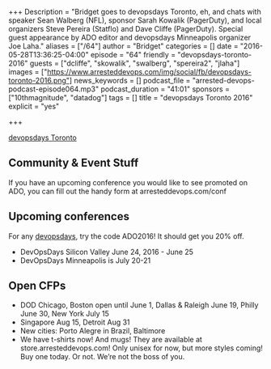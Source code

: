 +++
Description = "Bridget goes to devopsdays Toronto, eh, and chats with speaker Sean Walberg (NFL), sponsor Sarah Kowalik (PagerDuty), and local organizers Steve Pereira (Statflo) and Dave Cliffe (PagerDuty). Special guest appearance by ADO editor and devopsdays Minneapolis organizer Joe Laha."
aliases = ["/64"]
author = "Bridget"
categories = []
date = "2016-05-28T13:36:25-04:00"
episode = "64"
friendly = "devopsdays-toronto-2016"
guests = ["dcliffe", "skowalik", "swalberg", "spereira2", "jlaha"]
images = ["https://www.arresteddevops.com/img/social/fb/devopsdays-toronto-2016.png"]
news_keywords = []
podcast_file = "arrested-devops-podcast-episode064.mp3"
podcast_duration = "41:01"
sponsors = ["10thmagnitude", "datadog"]
tags = []
title = "devopsdays Toronto 2016"
explicit = "yes"

+++

[devopsdays Toronto](http://www.devopsdays.org/events/2016-toronto/)

## Community & Event Stuff
If you have an upcoming conference you would like to see promoted on ADO, you can fill out the handy form at arresteddevops.com/conf

## Upcoming conferences

For any [devopsdays](http://devopsdays.org), try the code ADO2016! It should get you 20% off.

* DevOpsDays Silicon Valley June 24, 2016 - June 25
* DevOpsDays Minneapolis is July 20-21

## Open CFPs

* DOD Chicago, Boston open until June 1, Dallas & Raleigh June 19, Philly June 30,
New York July 15
* Singapore Aug 15, Detroit Aug 31
* New cities: Porto Alegre in Brazil, Baltimore
* We have t-shirts now! And mugs! They are available at store.arresteddevops.com! Only unisex for now, but more styles coming! Buy one today. Or not. We’re not the boss of you.
